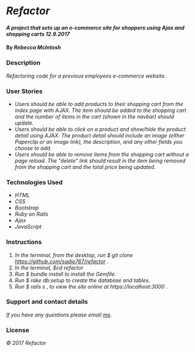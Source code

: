 # _Refactor_

#### _A project that sets up an e-commerce site for shoppers using Ajax and shopping carts 12.9.2017_

#### By _Rebecca McIntosh_

### Description

_Refactoring code for a previous employees e-commerce website._


### User Stories

* _Users should be able to add products to their shopping cart from the index page with AJAX. The item should be added to the shopping cart and the number of items in the cart (shown in the navbar) should update._
* _Users should be able to click on a product and show/hide the product detail using AJAX. The product detail should include an image (either Paperclip or an image link), the description, and any other fields you choose to add._
* _Users should be able to remove items from the shopping cart without a page reload. The "delete" link should result in the item being removed from the shopping cart and the total price being updated._

### Technologies Used

* _HTML_
* _CSS_
* _Bootstrap_
* _Ruby on Rails_
* _Ajax_
* _JavaScript_

### Instructions
1. _In the terminal, from the desktop, run $ git clone https://github.com/sadie767/refactor ._
2. _In the terminal, $cd refactor_
3. _Run $ bundle install to install the Gemfile._
4. _Run $ rake db:setup to create the database and tables._
5. _Run $ rails s , to view the site online at https://localhost:3000 ._


### Support and contact details

_If you have any questions please email [me](biffbangpow767@yahoo.com)._

### License

_© 2017 Refactor_
